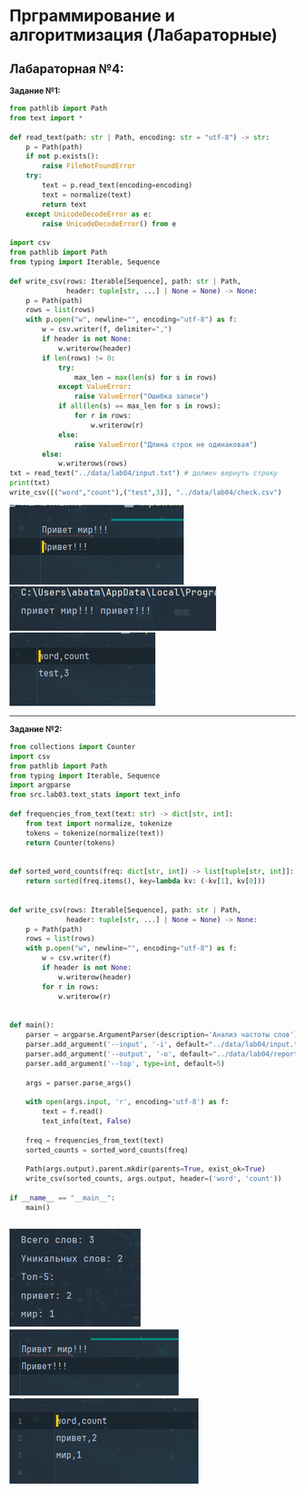 <h1>Прграммирование и алгоритмизация (Лабараторные)</h1>

<h2>Лабараторная №4:</h2>

**Задание №1:**
```python
from pathlib import Path
from text import *

def read_text(path: str | Path, encoding: str = "utf-8") -> str:
    p = Path(path)
    if not p.exists():
        raise FileNotFoundError
    try:
        text = p.read_text(encoding=encoding)
        text = normalize(text)
        return text
    except UnicodeDecodeError as e:
        raise UnicodeDecodeError() from e

import csv
from pathlib import Path
from typing import Iterable, Sequence

def write_csv(rows: Iterable[Sequence], path: str | Path,
              header: tuple[str, ...] | None = None) -> None:
    p = Path(path)
    rows = list(rows)
    with p.open("w", newline="", encoding="utf-8") as f:
        w = csv.writer(f, delimiter=",")
        if header is not None:
            w.writerow(header)
        if len(rows) != 0:
            try:
                max_len = max(len(s) for s in rows)
            except ValueError:
                raise ValueError("Ошибка записи")
            if all(len(s) == max_len for s in rows):
                for r in rows:
                    w.writerow(r)
            else:
                raise ValueError("Длина строк не одинаковая")
        else:
            w.writerows(rows)
txt = read_text("../data/lab04/input.txt") # должен вернуть строку
print(txt)
write_csv([("word","count"),("test",3)], "../data/lab04/check.csv")
```

![exe1_1_1!](./images/lab04/lab4_1_1.png)
![exe1_1_2!](./images/lab04/lab4_1_2.png)
![exe1_1_2!](./images/lab04/lab4_1_3.png)

--------------------------------------------------------------------
**Задание №2:**
```python
from collections import Counter
import csv
from pathlib import Path
from typing import Iterable, Sequence
import argparse
from src.lab03.text_stats import text_info

def frequencies_from_text(text: str) -> dict[str, int]:
    from text import normalize, tokenize
    tokens = tokenize(normalize(text))
    return Counter(tokens)


def sorted_word_counts(freq: dict[str, int]) -> list[tuple[str, int]]:
    return sorted(freq.items(), key=lambda kv: (-kv[1], kv[0]))


def write_csv(rows: Iterable[Sequence], path: str | Path,
              header: tuple[str, ...] | None = None) -> None:
    p = Path(path)
    rows = list(rows)
    with p.open("w", newline="", encoding="utf-8") as f:
        w = csv.writer(f)
        if header is not None:
            w.writerow(header)
        for r in rows:
            w.writerow(r)


def main():
    parser = argparse.ArgumentParser(description='Анализ частоты слов')
    parser.add_argument('--input', '-i', default="../data/lab04/input.txt")
    parser.add_argument('--output', '-o', default="../data/lab04/report.csv")
    parser.add_argument('--top', type=int, default=5)

    args = parser.parse_args()
    
    with open(args.input, 'r', encoding='utf-8') as f:
        text = f.read()
        text_info(text, False)

    freq = frequencies_from_text(text)
    sorted_counts = sorted_word_counts(freq)

    Path(args.output).parent.mkdir(parents=True, exist_ok=True)
    write_csv(sorted_counts, args.output, header=('word', 'count'))

if __name__ == "__main__":
    main()
```

![exe1_1_1!](./images/lab04/lab4_2_1.png)
![exe1_1_2!](./images/lab04/lab4_2_2.png)
![exe1_1_2!](./images/lab04/lab4_2_3.png)
-------------------------------------------
